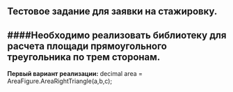 ## Тестовое задание для заявки на стажировку.
####Необходимо реализовать библиотеку для расчета площади прямоугольного треугольника по трем сторонам.
----
**Первый вариант реализации:**
    decimal area = AreaFigure.AreaRightTriangle(a,b,c);
